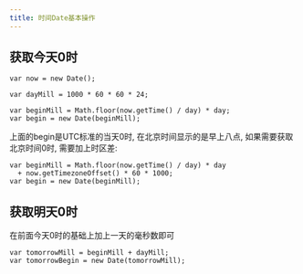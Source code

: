 ```yaml
---
title: 时间Date基本操作
---
```



## 获取今天0时

```
var now = new Date();

var dayMill = 1000 * 60 * 60 * 24;

var beginMill = Math.floor(now.getTime() / day) * day;
var begin = new Date(beginMill);
```

上面的begin是UTC标准的当天0时, 在北京时间显示的是早上八点, 如果需要获取北京时间0时, 需要加上时区差:

```
var beginMill = Math.floor(now.getTime() / day) * day
  + now.getTimezoneOffset() * 60 * 1000;
var begin = new Date(beginMill);
```

## 获取明天0时

在前面今天0时的基础上加上一天的毫秒数即可

```
var tomorrowMill = beginMill + dayMill;
var tomorrowBegin = new Date(tomorrowMill);
```
